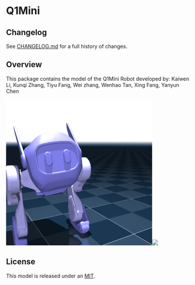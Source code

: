 # Q1Mini

## Changelog

See [CHANGELOG.md](./CHANGELOG.md) for a full history of changes.

## Overview

This package contains the model of the Q1Mini Robot developed by: Kaiwen Li, Kunqi Zhang, Tiyu Fang, Wei zhang, Wenhao Tan, Xing Fang, Yanyun Chen

<p float="left">
  <img src="q1mini.png" width="400"><img src="q1mini.gif" width="400">
</p>

## License

This model is released under an [MIT](LICENSE).
